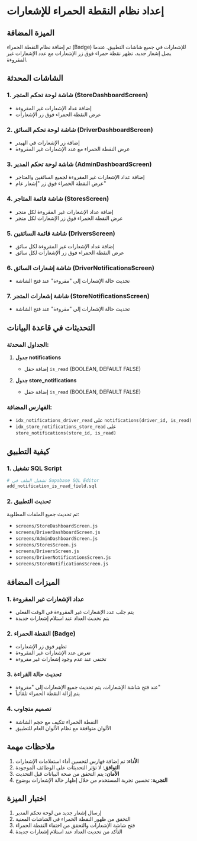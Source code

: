 # إعداد نظام النقطة الحمراء للإشعارات

## الميزة المضافة
تم إضافة نظام النقطة الحمراء (Badge) للإشعارات في جميع شاشات التطبيق. عندما يصل إشعار جديد، تظهر نقطة حمراء فوق زر الإشعارات مع عدد الإشعارات غير المقروءة.

## الشاشات المحدثة

### 1. شاشة لوحة تحكم المتجر (StoreDashboardScreen)
- إضافة عداد الإشعارات غير المقروءة
- عرض النقطة الحمراء فوق زر الإشعارات

### 2. شاشة لوحة تحكم السائق (DriverDashboardScreen)
- إضافة زر الإشعارات في الهيدر
- عرض النقطة الحمراء مع عدد الإشعارات غير المقروءة

### 3. شاشة لوحة تحكم المدير (AdminDashboardScreen)
- إضافة عداد الإشعارات غير المقروءة لجميع السائقين والمتاجر
- عرض النقطة الحمراء فوق زر "إشعار عام"

### 4. شاشة قائمة المتاجر (StoresScreen)
- إضافة عداد الإشعارات غير المقروءة لكل متجر
- عرض النقطة الحمراء فوق زر الإشعارات لكل متجر

### 5. شاشة قائمة السائقين (DriversScreen)
- إضافة عداد الإشعارات غير المقروءة لكل سائق
- عرض النقطة الحمراء فوق زر الإشعارات لكل سائق

### 6. شاشة إشعارات السائق (DriverNotificationsScreen)
- تحديث حالة الإشعارات إلى "مقروءة" عند فتح الشاشة

### 7. شاشة إشعارات المتجر (StoreNotificationsScreen)
- تحديث حالة الإشعارات إلى "مقروءة" عند فتح الشاشة

## التحديثات في قاعدة البيانات

### الجداول المحدثة:
1. **جدول notifications**
   - إضافة حقل `is_read` (BOOLEAN, DEFAULT FALSE)

2. **جدول store_notifications**
   - إضافة حقل `is_read` (BOOLEAN, DEFAULT FALSE)

### الفهارس المضافة:
- `idx_notifications_driver_read` على `notifications(driver_id, is_read)`
- `idx_store_notifications_store_read` على `store_notifications(store_id, is_read)`

## كيفية التطبيق

### 1. تشغيل SQL Script
```bash
# تشغيل الملف في Supabase SQL Editor
add_notification_is_read_field.sql
```

### 2. تحديث التطبيق
تم تحديث جميع الملفات المطلوبة:
- `screens/StoreDashboardScreen.js`
- `screens/DriverDashboardScreen.js`
- `screens/AdminDashboardScreen.js`
- `screens/StoresScreen.js`
- `screens/DriversScreen.js`
- `screens/DriverNotificationsScreen.js`
- `screens/StoreNotificationsScreen.js`

## الميزات المضافة

### 1. عداد الإشعارات غير المقروءة
- يتم جلب عدد الإشعارات غير المقروءة في الوقت الفعلي
- يتم تحديث العداد عند استلام إشعارات جديدة

### 2. النقطة الحمراء (Badge)
- تظهر فوق زر الإشعارات
- تعرض عدد الإشعارات غير المقروءة
- تختفي عند عدم وجود إشعارات غير مقروءة

### 3. تحديث حالة القراءة
- عند فتح شاشة الإشعارات، يتم تحديث جميع الإشعارات إلى "مقروءة"
- يتم إزالة النقطة الحمراء تلقائياً

### 4. تصميم متجاوب
- النقطة الحمراء تتكيف مع حجم الشاشة
- الألوان متوافقة مع نظام الألوان العام للتطبيق

## ملاحظات مهمة

1. **الأداء**: تم إضافة فهارس لتحسين أداء استعلامات الإشعارات
2. **التوافق**: لا تؤثر التحديثات على الوظائف الموجودة
3. **الأمان**: يتم التحقق من صحة البيانات قبل التحديث
4. **التجربة**: تحسين تجربة المستخدم من خلال إظهار حالة الإشعارات بوضوح

## اختبار الميزة

1. إرسال إشعار جديد من لوحة تحكم المدير
2. التحقق من ظهور النقطة الحمراء في الشاشات المعنية
3. فتح شاشة الإشعارات والتحقق من اختفاء النقطة الحمراء
4. التأكد من تحديث العداد عند استلام إشعارات جديدة 